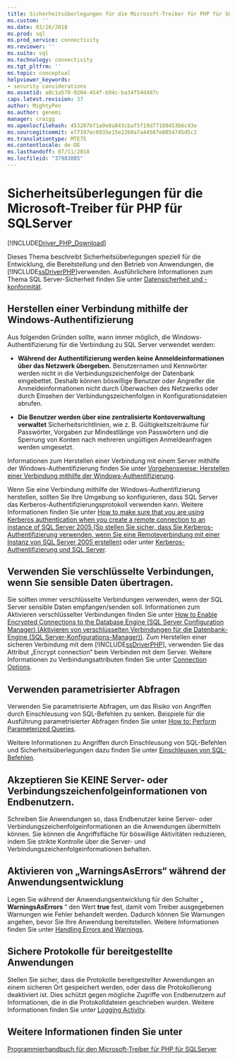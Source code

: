 ```yaml
---
title: Sicherheitsüberlegungen für die Microsoft-Treiber für PHP für SQLServer | Microsoft-Dokumentation
ms.custom: ''
ms.date: 03/26/2018
ms.prod: sql
ms.prod_service: connectivity
ms.reviewer: ''
ms.suite: sql
ms.technology: connectivity
ms.tgt_pltfrm: ''
ms.topic: conceptual
helpviewer_keywords:
- security considerations
ms.assetid: a8c1a570-9204-454f-b94c-ba34f54d487c
caps.latest.revision: 37
author: MightyPen
ms.author: genemi
manager: craigg
ms.openlocfilehash: 453207bf1a9e8a843cbaf5f19d77180453b6c43e
ms.sourcegitcommit: e77197ec6935e15e2260a7a44587e8054745d5c2
ms.translationtype: MTE75
ms.contentlocale: de-DE
ms.lasthandoff: 07/11/2018
ms.locfileid: "37983085"
---
```

# <a name="security-considerations-for-the-microsoft-drivers-for-php-for-sql-server"></a>Sicherheitsüberlegungen für die Microsoft-Treiber für PHP für SQLServer
[!INCLUDE[Driver_PHP_Download](../../includes/driver_php_download.md)]

Dieses Thema beschreibt Sicherheitsüberlegungen speziell für die Entwicklung, die Bereitstellung und den Betrieb von Anwendungen, die [!INCLUDE[ssDriverPHP](../../includes/ssdriverphp_md.md)]verwenden. Ausführlichere Informationen zum Thema SQL Server-Sicherheit finden Sie unter [Datensicherheit und -konformität](https://docs.microsoft.com/dotnet/framework/data/adonet/sql/overview-of-sql-server-security).  
  
## <a name="connect-using-windows-authentication"></a>Herstellen einer Verbindung mithilfe der Windows-Authentifizierung  
Aus folgenden Gründen sollte, wann immer möglich, die Windows-Authentifizierung für die Verbindung zu SQL Server verwendet werden:  
  
-   **Während der Authentifizierung werden keine Anmeldeinformationen über das Netzwerk übergeben.** Benutzernamen und Kennwörter werden nicht in die Verbindungszeichenfolge der Datenbank eingebettet. Deshalb können böswillige Benutzer oder Angreifer die Anmeldeinformationen nicht durch Überwachen des Netzwerks oder durch Einsehen der Verbindungszeichenfolgen in Konfigurationsdateien abrufen.  
  
-   **Die Benutzer werden über eine zentralisierte Kontoverwaltung verwaltet** Sicherheitsrichtlinien, wie z. B. Gültigkeitszeiträume für Passwörter, Vorgaben zur Mindestlänge von Passwörtern und die Sperrung von Konten nach mehreren ungültigen Anmeldeanfragen werden umgesetzt.  
  
Informationen zum Herstellen einer Verbindung mit einem Server mithilfe der Windows-Authentifizierung finden Sie unter [Vorgehensweise: Herstellen einer Verbindung mithilfe der Windows-Authentifizierung](../../connect/php/how-to-connect-using-windows-authentication.md).  
  
Wenn Sie eine Verbindung mithilfe der Windows-Authentifizierung herstellen, sollten Sie Ihre Umgebung so konfigurieren, dass SQL Server das Kerberos-Authentifizierungsprotokoll verwenden kann. Weitere Informationen finden Sie unter [How to make sure that you are using Kerberos authentication when you create a remote connection to an instance of SQL Server 2005 (So stellen Sie sicher, dass Sie Kerberos-Authentifizierung verwenden, wenn Sie eine Remoteverbindung mit einer Instanz von SQL Server 2005 erstellen)](https://support.microsoft.com/en-ca/help/909801/how-to-make-sure-that-you-are-using-kerberos-authentication-when-you-c) oder unter [Kerberos-Authentifizierung und SQL Server](https://msdn.microsoft.com/library/cc280744.aspx).  
  
## <a name="use-encrypted-connections-when-transferring-sensitive-data"></a>Verwenden Sie verschlüsselte Verbindungen, wenn Sie sensible Daten übertragen.  
Sie sollten immer verschlüsselte Verbindungen verwenden, wenn der SQL Server sensible Daten empfangen/senden soll. Informationen zum Aktivieren verschlüsselter Verbindungen finden Sie unter [How to Enable Encrypted Connections to the Database Engine (SQL Server Configuration Manager) (Aktivieren von verschlüsselten Verbindungen für die Datenbank-Engine (SQL Server-Konfigurations-Manager))](../../database-engine/configure-windows/enable-encrypted-connections-to-the-database-engine.md). Zum Herstellen einer sicheren Verbindung mit dem [!INCLUDE[ssDriverPHP](../../includes/ssdriverphp_md.md)], verwenden Sie das Attribut „Encrypt connection“ beim Verbinden mit dem Server. Weitere Informationen zu Verbindungsattributen finden Sie unter [Connection Options](../../connect/php/connection-options.md).  
  
## <a name="use-parameterized-queries"></a>Verwenden parametrisierter Abfragen  
Verwenden Sie parametrisierte Abfragen, um das Risiko von Angriffen durch Einschleusung von SQL-Befehlen zu senken. Beispiele für die Ausführung parametrisierter Abfragen finden Sie unter [How to: Perform Parameterized Queries](../../connect/php/how-to-perform-parameterized-queries.md).  
  
Weitere Informationen zu Angriffen durch Einschleusung von SQL-Befehlen und Sicherheitsüberlegungen dazu finden Sie unter [Einschleusen von SQL-Befehlen](https://msdn.microsoft.com/library/ms161953.aspx).  
  
## <a name="do-not-accept-server-or-connection-string-information-from-end-users"></a>Akzeptieren Sie KEINE Server- oder Verbindungszeichenfolgeinformationen von Endbenutzern.  
Schreiben Sie Anwendungen so, dass Endbenutzer keine Server- oder Verbindungszeichenfolgeinformationen an die Anwendungen übermitteln können. Sie können die Angriffsfläche für böswillige Aktivitäten reduzieren, indem Sie strikte Kontrolle über die Server- und Verbindungszeichenfolgeinformationen behalten.  
  
## <a name="turn-warningsaserrors-on-during-application-development"></a>Aktivieren von „WarningsAsErrors“ während der Anwendungsentwicklung  
Legen Sie während der Anwendungsentwicklung für den Schalter „ **WarningsAsErrors** “ den Wert **true** fest, damit vom Treiber ausgegebenen Warnungen wie Fehler behandelt werden. Dadurch können Sie Warnungen angehen, bevor Sie Ihre Anwendung bereitstellen. Weitere Informationen finden Sie unter [Handling Errors and Warnings](../../connect/php/handling-errors-and-warnings.md).  
  
## <a name="secure-logs-for-deployed-application"></a>Sichere Protokolle für bereitgestellte Anwendungen  
Stellen Sie sicher, dass die Protokolle bereitgestellter Anwendungen an einem sicheren Ort gespeichert werden, oder dass die Protokollierung deaktiviert ist. Dies schützt gegen mögliche Zugriffe von Endbenutzern auf Informationen, die in die Protokolldateien geschrieben wurden. Weitere Informationen finden Sie unter [Logging Activity](../../connect/php/logging-activity.md).  
  
## <a name="see-also"></a>Weitere Informationen finden Sie unter  
[Programmierhandbuch für den Microsoft-Treiber für PHP für SQLServer](../../connect/php/programming-guide-for-php-sql-driver.md)
  
